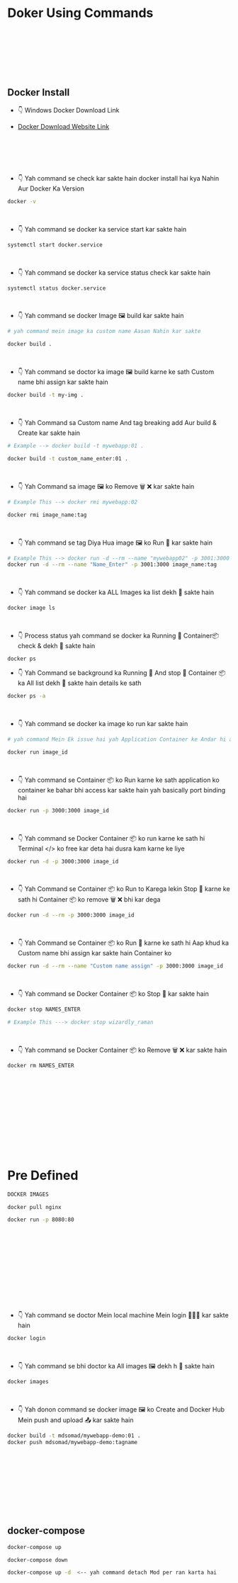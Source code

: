 # Doker Using Commands

<br/>
<br/>
<br/>
<br/>
<br/>
<br/>

## Docker Install

- 👇 Windows Docker Download Link
- [Docker Download Website Link](https://www.docker.com/products/docker-desktop/)
  <br/>
  <br/>
  <br/>
  <br/>
  <br/>
  <br/>

- 👇 Yah command se check kar sakte hain docker install hai kya Nahin Aur Docker Ka Version

```sh
docker -v
```

<br/>

- 👇 Yah command se docker ka service start kar sakte hain

```sh
systemctl start docker.service
```

<br/>

- 👇 Yah command se docker ka service status check kar sakte hain

```sh
systemctl status docker.service
```

<br/>

- 👇 Yah command se docker Image 🖼️ build kar sakte hain

```sh
# yah command mein image ka custom name Aasan Nahin kar sakte

docker build .
```

<br/>

- 👇 Yah command se doctor ka image 🖼️ build karne ke sath Custom name bhi assign kar sakte hain

```sh
docker build -t my-img .
```

<br/>

- 👇 Yah Command sa Custom name And tag breaking add Aur build & Create kar sakte hain

```sh
# Example --> docker build -t mywebapp:01 .

docker build -t custom_name_enter:01 .
```

<br/>

- 👇 Yah Command sa image 🖼️ ko Remove 🗑️ ❌ kar sakte hain

```sh
# Example This --> docker rmi mywebapp:02

docker rmi image_name:tag
```

<br/>

- 👇 Yah command se tag Diya Hua image 🖼️ ko Run 🚀 kar sakte hain

```sh
# Example This --> docker run -d --rm --name "mywebapp02" -p 3001:3000 mywebapp:02
docker run -d --rm --name "Name_Enter" -p 3001:3000 image_name:tag
```

<br/>

- 👇 Yah command se docker ka ALL Images ka list dekh 👀 sakte hain

```sh
docker image ls
```

<br/>

- 👇 Process status yah command se docker ka Running 🚀 Container📦 check & dekh 👀 sakte hain

```sh
docker ps
```

- 👇 Yah Command se background ka Running 🚀 And stop 🚫
  Container 📦 ka All list dekh 👀 sakte hain details ke sath

```sh
docker ps -a
```

<br/>

- 👇 Yah command se docker ka image ko run kar sakte hain

```sh
# yah command Mein Ek issue hai yah Application Container ke Andar hi accessible Hota Hai Bahar Mein accessible Nahin Hota Hai

docker run image_id
```

<br/>

- 👇 Yah command se Container 📦 ko Run karne ke sath application ko container ke bahar bhi access kar sakte hain yah basically port binding hai

```sh
docker run -p 3000:3000 image_id
```

<br/>

- 👇 Yah command se Docker Container 📦 ko run karne ke sath hi Terminal </> ko free kar deta hai dusra kam karne ke liye

```sh
docker run -d -p 3000:3000 image_id
```

<br/>

- 👇 Yah Command se Container 📦 ko Run to Karega lekin Stop 🚫 karne ke sath hi Container 📦 ko remove 🗑️ ❌ bhi kar dega

```sh
docker run -d --rm -p 3000:3000 image_id
```

<br/>

- 👇 Yah Command se Container 📦 ko Run 🚀 karne ke sath hi Aap khud ka Custom name bhi assign kar sakte hain Container ko

```sh
docker run -d --rm --name "Custom name assign" -p 3000:3000 image_id
```

<br/>

- 👇 Yah command se Docker Container 📦 ko Stop 🚫 kar sakte hain

```sh
docker stop NAMES_ENTER

# Example This ---> docker stop wizardly_raman
```

<br/>

- 👇 Yah command se Docker Container 📦 ko Remove 🗑️ ❌ kar sakte hain

```sh
docker rm NAMES_ENTER
```

<br/>
<br/>
<br/>
<br/>
<br/>
<br/>
<br/>
<br/>
<br/>
<br/>

# Pre Defined

```sh
DOCKER IMAGES

docker pull nginx

docker run -p 8080:80
```

<br/>
<br/>
<br/>
<br/>
<br/>
<br/>
<br/>
<br/>
<br/>
<br/>

- 👇 Yah command se doctor Mein local machine Mein login 👤🔐🔑 kar sakte hain

```sh
docker login
```

<br/>

- 👇 Yah command se bhi doctor ka All images 🖼️ dekh h 👀 sakte hain

```sh
docker images
```

<br/>

- 👇 Yah donon command se docker image 🖼️ ko Create and Docker Hub Mein push and upload 📤 kar sakte hain

```sh
docker build -t mdsomad/mywebapp-demo:01 .
docker push mdsomad/mywebapp-demo:tagname
```

<br/>
<br/>
<br/>
<br/>
<br/>
<br/>
<br/>
<br/>

## docker-compose

```sh
docker-compose up

docker-compose down

docker-compose up -d  <-- yah command detach Mod per ran karta hai
```
